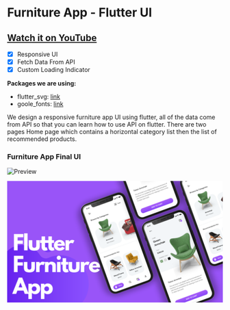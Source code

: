 # Furniture App - Flutter UI

## [Watch it on YouTube](https://youtu.be/bkR7naR1efA)

- [x] Responsive UI
- [x] Fetch Data From API
- [x] Custom Loading Indicator

**Packages we are using:**

- flutter_svg: [link](https://pub.dev/packages/flutter_svg)
- goole_fonts: [link](https://pub.dev/packages/google_fonts)

We design a responsive furniture app UI using flutter, all of the data come from API so that you can learn how to use API on flutter. There are two pages Home page which contains a horizontal category list then the list of recommended products.

### Furniture App Final UI

![Preview](/gif.gif)

![App UI](/ui.png)
